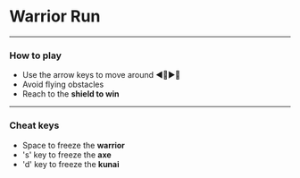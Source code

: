 # Warrior Run
---
### How to play
* Use the arrow keys to move around ◀🔼▶🔽
* Avoid flying obstacles
* Reach to the **shield to win**
---
### Cheat keys
* Space to freeze the **warrior**
* 's' key to freeze the **axe**
* 'd' key to freeze the **kunai**
